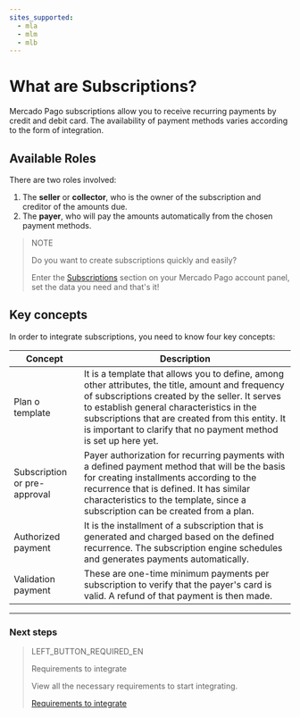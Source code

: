 ```yaml
---
sites_supported:
  - mla
  - mlm
  - mlb
---
```


# What are Subscriptions?

Mercado Pago subscriptions allow you to receive recurring payments by credit and debit card. The availability of payment methods varies according to the form of integration.

## Available Roles

There are two roles involved: 
1. The __seller__ or __collector__,  who is the owner of the subscription and creditor of the amounts due.
1. The __payer__, who will pay the amounts automatically from the chosen payment methods.

> NOTE
> 
> Do you want to create subscriptions quickly and easily?
> 
> Enter the <a href="https://www.mercadopago[FAKER][URL][DOMAIN]/subscription-plans" target="_blank">Subscriptions</a> section on your Mercado Pago account panel, set the data you need and that's it!


## Key concepts

In order to integrate subscriptions, you need to know four key concepts: 

Concept | Description
--- |	---
Plan o template | It is a template that allows you to define, among other attributes, the title, amount and frequency of subscriptions created by the seller. It serves to establish general characteristics in the subscriptions that are created from this entity. It is important to clarify that no payment method is set up here yet.|
Subscription or pre-approval | Payer authorization for recurring payments with a defined payment method that will be the basis for creating installments according to the recurrence that is defined. It has similar characteristics to the template, since a subscription can be created from a plan. |  
Authorized payment | It is the installment of a subscription that is generated and charged based on the defined recurrence. The subscription engine schedules and generates payments automatically. |  
Validation payment | These are one-time minimum payments per subscription to verify that the payer's card is valid. A refund of that payment is then made. |  


------------
### Next steps
> LEFT_BUTTON_REQUIRED_EN
>
> Requirements to integrate
>
> View all the necessary requirements to start integrating.
>
> [Requirements to integrate](http://www.mercadopago[FAKER][URL][DOMAIN]/developers/en/guides/online-payments/subscriptions/previous-requirements/)
